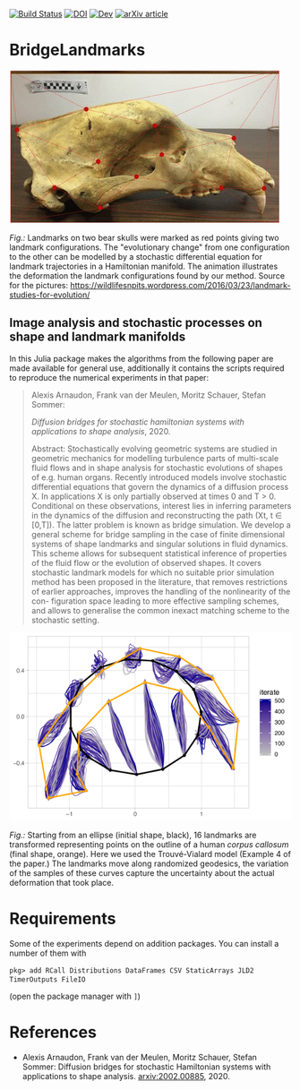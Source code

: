 [![Build Status](https://travis-ci.com/mschauer/BridgeLandmarks.jl.svg?branch=master)](https://travis-ci.com/mschauer/BridgeLandmarks.jl)
[![DOI](https://zenodo.org/badge/DOI/10.5281/zenodo.3629353.svg)](https://doi.org/10.5281/zenodo.3629353)
[![Dev](https://img.shields.io/badge/docs-dev-blue.svg)](https://mschauer.github.io/BridgeLandmarks.jl/dev)
[![arXiv article](https://img.shields.io/badge/article-arXiv%3A2002.00885-B31B1B)](https://arxiv.org/abs/2002.00885)


# BridgeLandmarks

   ![bears](bear.gif)

*Fig.:* Landmarks on two bear skulls were marked as red points giving two landmark configurations. The "evolutionary change" from one configuration to the other can be modelled
by a stochastic differential equation for landmark trajectories in a Hamiltonian manifold. The animation illustrates the deformation the landmark configurations found by our method. Source for the pictures:
https://wildlifesnpits.wordpress.com/2016/03/23/landmark-studies-for-evolution/


## Image analysis and stochastic processes on shape and landmark manifolds

In this Julia package makes the algorithms from the following paper
are made available for general use, additionally it contains the scripts required to reproduce the numerical experiments in that paper:

> Alexis Arnaudon, Frank van der Meulen, Moritz Schauer, Stefan Sommer:
>
> *Diffusion bridges for stochastic hamiltonian systems with applications to shape analysis*, 2020.
>
> Abstract: Stochastically evolving geometric systems are studied in geometric mechanics for modelling turbulence parts of multi-scale fluid flows and in shape analysis for stochastic evolutions of shapes of e.g. human organs. Recently introduced models involve stochastic differential equations that govern the dynamics of a diffusion process X. In applications X is only partially observed at times 0 and T > 0. Conditional on these observations, interest lies in inferring parameters in the dynamics of the diffusion and reconstructing the path (Xt, t ∈ [0,T]). The latter problem is known as bridge simulation. We develop a general scheme for bridge sampling in the case of finite dimensional systems of shape landmarks and singular solutions in fluid dynamics. This scheme allows for subsequent statistical inference of properties of the fluid flow or the evolution of observed shapes. It covers stochastic landmark models for which no suitable prior simulation method has been proposed in the literature, that removes restrictions of earlier approaches, improves the handling of the nonlinearity of the con- figuration space leading to more effective sampling schemes, and allows to generalise the common inexact matching scheme to the stochastic setting.


   ![bridges](bridges-overlaid.png)

*Fig.:* Starting from an ellipse (initial shape, black), 16 landmarks are transformed representing points on the outline of a human *corpus callosum* (final shape, orange). Here we used the Trouvé-Vialard model (Example 4 of the paper.) The landmarks move along randomized geodesics, the variation of the samples of these curves capture the uncertainty about the actual deformation that took place.

# Requirements
Some of the experiments depend on addition packages. You can install a number of them with

```
pkg> add RCall Distributions DataFrames CSV StaticArrays JLD2 TimerOutputs FileIO
```
(open the package manager with `]`)


# References

* Alexis Arnaudon, Frank van der Meulen, Moritz Schauer, Stefan Sommer: Diffusion bridges for stochastic Hamiltonian systems with applications to shape analysis. [arxiv:2002.00885](https://arxiv.org/abs/2002.00885), 2020.
